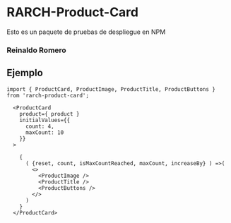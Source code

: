 # RARCH-Product-Card

Esto es un paquete de pruebas de despliegue en NPM

### Reinaldo Romero

## Ejemplo

```
import { ProductCard, ProductImage, ProductTitle, ProductButtons } from 'rarch-product-card';

```

```
  <ProductCard
    product={ product }
    initialValues={{
      count: 4,
      maxCount: 10
    }}
  >

    {
      ( {reset, count, isMaxCountReached, maxCount, increaseBy} ) =>(
        <>
          <ProductImage />
          <ProductTitle />
          <ProductButtons />
        </>
      )
    }
  </ProductCard>

```
